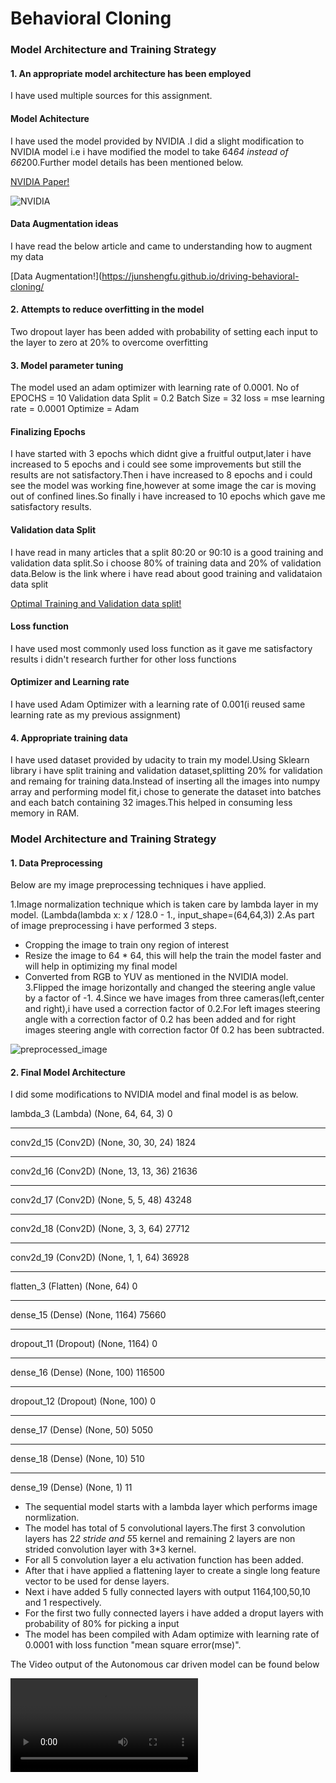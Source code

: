 # **Behavioral Cloning** 

### Model Architecture and Training Strategy

#### 1. An appropriate model architecture has been employed

I have used multiple sources for this assignment.

#### Model Achitecture
I have used the model provided by NVIDIA .I did a slight modification to NVIDIA model i.e i have modified the model to take 64*64 instead of 66*200.Further model details has been mentioned below.

[NVIDIA Paper!](https://images.nvidia.com/content/tegra/automotive/images/2016/solutions/pdf/end-to-end-dl-using-px.pdf)

![NVIDIA](https://user-images.githubusercontent.com/19513148/89924074-20c37a00-dc1f-11ea-9980-04f38e6b8757.jpeg)

#### Data Augmentation ideas

I have read the below article and came to understanding how to augment my data

[Data Augmentation!](https://junshengfu.github.io/driving-behavioral-cloning/

#### 2. Attempts to reduce overfitting in the model

Two dropout layer has been added with probability of setting each input to the layer to zero at 20% to overcome overfitting

#### 3. Model parameter tuning

The model used an adam optimizer with learning rate of 0.0001.
No of EPOCHS = 10
Validation data Split = 0.2
Batch Size = 32
loss = mse
learning rate = 0.0001
Optimize = Adam

#### Finalizing Epochs
I have started with 3 epochs which didnt give a fruitful output,later i have increased to 5 epochs and i could see some improvements but still the results are not satisfactory.Then i have increased to 8 epochs and i could see the model was working fine,however at some image the car is moving out of confined lines.So finally i have increased to 10 epochs which gave me satisfactory results.
#### Validation data Split
I have read in many articles that a split 80:20 or 90:10 is a good training and validation data split.So i choose 80% of training data and 20% of validation data.Below is the link where i have read about good training and validataion data split

[Optimal Training and Validation data split!](https://stackoverflow.com/questions/13610074/is-there-a-rule-of-thumb-for-how-to-divide-a-dataset-into-training-and-validatio)

#### Loss function
I have used most commonly used loss function as it gave me satisfactory results i didn't research further for other loss functions

#### Optimizer and Learning rate
I have used Adam Optimizer with a learning rate of 0.001(i reused same learning rate as my previous assignment)

#### 4. Appropriate training data

I have used dataset provided by udacity to train my model.Using Sklearn library i have split training and validation dataset,splitting 20% for validation and remaing for training data.Instead of inserting all the images into numpy array and performing model fit,i chose to generate the dataset into batches and each batch containing 32 images.This helped in consuming less memory in RAM.

### Model Architecture and Training Strategy

#### 1. Data Preprocessing
Below are my image preprocessing techniques i have applied.

1.Image normalization technique which is taken care by lambda layer in my model.
(Lambda(lambda x: x / 128.0 - 1., input_shape=(64,64,3))
2.As part of image preprocessing i have performed 3 steps. 
  * Cropping the image to train ony region of interest
  * Resize the image to 64 * 64, this will help the train the model faster and will help in optimizing my final model
  * Converted from RGB to YUV as mentioned in the NVIDIA model.
3.Flipped the image horizontally and changed the steering angle value by a factor of -1.
4.Since we have images from three cameras(left,center and right),i have used a correction factor of 0.2.For left images steering angle with a correction factor of 0.2 has been added and for right images steering angle with correction factor 0f 0.2 has been subtracted.

![preprocessed_image](https://user-images.githubusercontent.com/19513148/89924541-cd9df700-dc1f-11ea-9b23-5b91351fd7aa.png)

#### 2. Final Model Architecture

I did some modifications to NVIDIA model and final model is as below.

lambda_3 (Lambda)            (None, 64, 64, 3)         0         
_________________________________________________________________
conv2d_15 (Conv2D)           (None, 30, 30, 24)        1824      
_________________________________________________________________
conv2d_16 (Conv2D)           (None, 13, 13, 36)        21636     
_________________________________________________________________
conv2d_17 (Conv2D)           (None, 5, 5, 48)          43248     
_________________________________________________________________
conv2d_18 (Conv2D)           (None, 3, 3, 64)          27712     
_________________________________________________________________
conv2d_19 (Conv2D)           (None, 1, 1, 64)          36928     
_________________________________________________________________
flatten_3 (Flatten)          (None, 64)                0         
_________________________________________________________________
dense_15 (Dense)             (None, 1164)              75660     
_________________________________________________________________
dropout_11 (Dropout)         (None, 1164)              0         
_________________________________________________________________
dense_16 (Dense)             (None, 100)               116500    
_________________________________________________________________
dropout_12 (Dropout)         (None, 100)               0         
_________________________________________________________________
dense_17 (Dense)             (None, 50)                5050      
_________________________________________________________________
dense_18 (Dense)             (None, 10)                510       
_________________________________________________________________
dense_19 (Dense)             (None, 1)                 11        

* The sequential model starts with a lambda layer which performs image normlization.
* The model has total of 5 convolutional layers.The first 3 convolution layers has 2*2 stride and 5*5 kernel and remaining 2 layers are non strided convolution layer with 3*3 kernel.
* For all 5 convolution layer a elu activation function has been added.
* After that i have applied a flattening layer to create a single long feature vector to be used for dense layers.
* Next i have added 5 fully connected layers with output 1164,100,50,10 and 1 respectively.
* For the first two fully connected layers i have added a droput layers with probability of 80% for picking a input
* The model has been compiled with Adam optimize with learning rate of 0.0001 with loss function "mean square error(mse)".

The Video output of the Autonomous car driven model can be found below

![Video](./Model_Outputs/sim12.mp4 "Behaviour Cloning Video Output")
